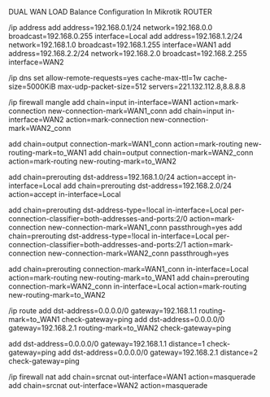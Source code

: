 DUAL WAN LOAD Balance Configuration In Mikrotik ROUTER

/ip address
add address=192.168.0.1/24 network=192.168.0.0 broadcast=192.168.0.255 interface=Local
add address=192.168.1.2/24 network=192.168.1.0 broadcast=192.168.1.255 interface=WAN1
add address=192.168.2.2/24 network=192.168.2.0 broadcast=192.168.2.255 interface=WAN2

/ip dns set allow-remote-requests=yes cache-max-ttl=1w cache-size=5000KiB max-udp-packet-size=512 servers=221.132.112.8,8.8.8.8

/ip firewall mangle
add chain=input in-interface=WAN1 action=mark-connection new-connection-mark=WAN1_conn
add chain=input in-interface=WAN2 action=mark-connection new-connection-mark=WAN2_conn

add chain=output connection-mark=WAN1_conn action=mark-routing new-routing-mark=to_WAN1
add chain=output connection-mark=WAN2_conn action=mark-routing new-routing-mark=to_WAN2

add chain=prerouting dst-address=192.168.1.0/24 action=accept in-interface=Local
add chain=prerouting dst-address=192.168.2.0/24 action=accept in-interface=Local

add chain=prerouting dst-address-type=!local in-interface=Local per-connection-classifier=both-addresses-and-ports:2/0 action=mark-connection new-connection-mark=WAN1_conn passthrough=yes
add chain=prerouting dst-address-type=!local in-interface=Local per-connection-classifier=both-addresses-and-ports:2/1 action=mark-connection new-connection-mark=WAN2_conn passthrough=yes

add chain=prerouting connection-mark=WAN1_conn in-interface=Local action=mark-routing new-routing-mark=to_WAN1
add chain=prerouting connection-mark=WAN2_conn in-interface=Local action=mark-routing new-routing-mark=to_WAN2

/ip route
add dst-address=0.0.0.0/0 gateway=192.168.1.1 routing-mark=to_WAN1 check-gateway=ping
add dst-address=0.0.0.0/0 gateway=192.168.2.1 routing-mark=to_WAN2 check-gateway=ping

add dst-address=0.0.0.0/0 gateway=192.168.1.1 distance=1 check-gateway=ping
add dst-address=0.0.0.0/0 gateway=192.168.2.1 distance=2 check-gateway=ping

/ip firewall nat
add chain=srcnat out-interface=WAN1 action=masquerade
add chain=srcnat out-interface=WAN2 action=masquerade

